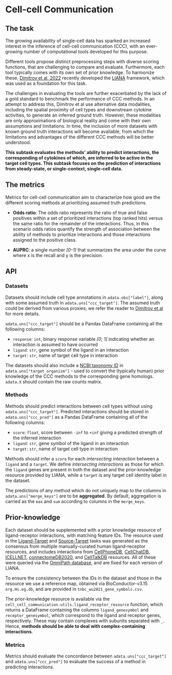 # Cell-cell Communication

## The task

The growing availability of single-cell data has sparked an increased
interest in the inference of cell-cell communication (CCC),
with an ever-growing number of computational tools developed for this purpose.

Different tools propose distinct preprocessing steps with diverse
scoring functions, that are challenging to compare and evaluate.
Furthermore, each tool typically comes with its own set of prior knowledge.
To harmonize these, [Dimitrov et
al, 2022](https://doi.org/10.1038/s41467-022-30755-0) recently developed the
[LIANA](https://github.com/saezlab/liana) framework, which was used
as a foundation for this task.

The challenges in evaluating the tools are further exacerbated by the
lack of a gold standard to benchmark the performance of CCC methods. In an
attempt to address this, Dimitrov et al use alternative data modalities, including
the spatial proximity of cell types and
downstream cytokine activities, to generate an inferred ground truth. However,
these modalities are only approximations of biological reality and come
with their own assumptions and limitations. In time, the inclusion of more
datasets with known ground truth interactions will become available, from
which the limitations and advantages of the different CCC methods will
be better understood.

**This subtask evaluates the methods' ability to predict interactions,
the corresponding of cytokines of which, are inferred to be active in
the target cell types. This subtask focuses
on the prediction of interactions from steady-state, or single-context,
single-cell data.**

## The metrics

Metrics for cell-cell communication aim to characterize how good are
the different scoring methods at prioritizing assumed truth predictions.

* **Odds ratio**: The odds ratio represents the ratio of true and false
positives within a set of prioritized interactions (top ranked hits) versus
the same ratio for the remainder of the interactions. Thus, in this
scenario odds ratios quantify the strength of association between the
ability of methods to prioritize interactions and those interactions
assigned to the positive class.

* **AUPRC**: a single number _[0-1]_ that summarizes the area under the curve where
x is the recall and y is the precision.

## API

### Datasets

Datasets should include cell type annotations in `adata.obs["label"]`, along with some
assumed truth in `adata.uns["ccc_target"]`. The assumed truth could be derived from
various proxies; we refer the reader to [Dimitrov et
al](https://doi.org/10.1038/s41467-022-30755-0) for more details.

`adata.uns["ccc_target"]` should be a Pandas DataFrame containing all the following
columns:

* `response`: `int`, binary response variable _[0; 1]_ indicating whether an interaction
  is assumed to have occurred
* `ligand`: `str`, gene symbol of the ligand in an interaction
* `target`: `str`, name of target cell type in interaction

The datasets should also include a
[NCBI taxonomy ID](https://www.ncbi.nlm.nih.gov/Taxonomy/Browser/wwwtax.cgi)
in `adata.uns["target_organism"]` - used to convert the (typically human) prior
knowledge of the CCC methods to the corresponding gene homologs.
`adata.X` should contain the raw counts matrix.

### Methods

Methods should predict interactions between cell types without using
`adata.uns["ccc_target"]`. Predicted interactions should be stored in
`adata.uns["ccc_pred"]` as a Pandas DataFrame containing all of the following columns:

* `score`: `float`, score between `-inf` to `+inf` giving a predicted strength of the
  inferred interaction
* `ligand`: `str`, gene symbol of the ligand in an interaction
* `target`: `str`, name of target cell type in interaction

Methods should infer a `score` for each _intersecting interaction_
between a `ligand` and a `target`.
We define _intersecting interactions_ as
those for which the `ligand` genes are present in both the dataset and
the prior-knowledge resource provided by LIANA, while a `target` is any
target cell identity label in the dataset.

The predictions of any method which do not uniquely map
to the columns in `adata.uns["merge_keys"]` are to be **aggregated**.
By default, aggregation is carried as the `max` and `sum`
according to columns in the `merge_keys`.

## Prior-knowledge

Each dataset should be supplemented with a prior knowledge resource of
ligand-receptor interactions, with matching feature IDs.
The resource used in the [Ligand-Target](./cell_cell_communication_ligand_target)
and [Source-Target](./cell_cell_communication_source_target)
tasks was generated as the consensus from multiple manually-curated human
ligand-receptor resources, and includes interactions from
[CellPhoneDB](https://www.nature.com/articles/s41596-020-0292-x),
[CellChatDB](https://www.nature.com/articles/s41467-021-21246-9#disqus_thread),
[ICELLNET](https://www.nature.com/articles/s41467-021-21244-x),
[connectomeDB2020](https://www.nature.com/articles/s41467-020-18873-z),
and [CellTalkDB](https://www.nature.com/articles/s41467-020-18873-z) resources.
All of these were queried via the
[OmniPath database](https://www.embopress.org/doi/full/10.15252/msb.20209923),
and are fixed for each version of LIANA.

To ensure the consistency between the IDs in the dataset and those in the
resource we use a reference map, obtained via BioConductor-v3.15 `org.Hs.eg.db`,
and are provided in `tnbc_wu2021_gene_symbols.csv`.

The prior-knowledge resource is available via the
`cell_cell_communication.utils.ligand_receptor_resource` function, which returns a
DataFrame containing the columns `ligand_genesymbol` and `receptor_genesymbol`, which
correspond to the ligand and receptor genes, respectively. These may contain complexes
with subunits separated with `_`. Hence, **methods should be able to deal with
complex-containing interactions**.

### Metrics

Metrics should evaluate the concordance between `adata.uns["ccc_target"]` and
`adata.uns["ccc_pred"]` to evaluate the success of a method in predicting interactions.
